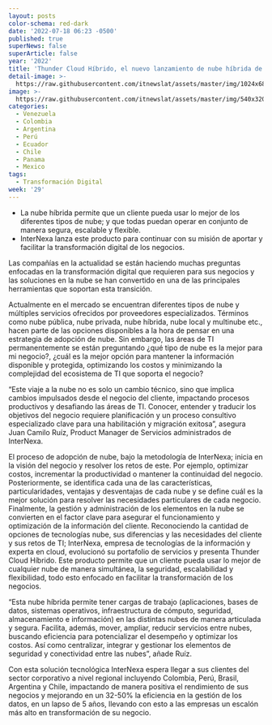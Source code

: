 ```yaml
---
layout: posts
color-schema: red-dark
date: '2022-07-18 06:23 -0500'
published: true
superNews: false
superArticle: false
year: '2022'
title: 'Thunder Cloud Híbrido, el nuevo lanzamiento de nube híbrida de InterNexa'
detail-image: >-
  https://raw.githubusercontent.com/itnewslat/assets/master/img/1024x680/Juan-Camilo-Ruiz-g.jpg
image: >-
  https://raw.githubusercontent.com/itnewslat/assets/master/img/540x320/Juan-Camilo-Ruiz-p.jpg
categories:
  - Venezuela
  - Colombia
  - Argentina
  - Perú
  - Ecuador
  - Chile
  - Panama
  - Mexico
tags:
  - Transformación Digital
week: '29'
---
```

- La nube híbrida permite que un cliente pueda usar lo mejor de los diferentes tipos de nube; y que todas puedan operar en conjunto de manera segura, escalable y flexible.
- InterNexa lanza este producto para continuar con su misión de aportar y facilitar la transformación digital de los negocios.

Las compañías en la actualidad se están haciendo muchas preguntas enfocadas en la transformación digital que requieren para sus negocios y las soluciones en la nube se han convertido en una de las principales herramientas que soportan esta transición.

Actualmente en el mercado se encuentran diferentes tipos de nube y múltiples  servicios ofrecidos por proveedores especializados. Términos como nube pública, nube privada, nube híbrida, nube local y multinube etc., hacen parte de las opciones disponibles a la hora de pensar en una estrategia de adopción de nube. Sin embargo, las áreas de TI permanentemente se están preguntando ¿qué tipo de nube es la mejor para mi negocio?, ¿cuál es la mejor opción para mantener la información disponible y protegida, optimizando los costos y minimizando la complejidad del ecosistema de TI que soporta el negocio?

“Este viaje a la nube no es solo un cambio técnico, sino que implica cambios impulsados desde el negocio del cliente, impactando procesos productivos y desafiando las áreas de TI. Conocer, entender y traducir los objetivos del negocio requiere planificación y un proceso consultivo especializado clave para una habilitación y migración exitosa”, asegura Juan Camilo Ruíz, Product Manager de Servicios administrados de InterNexa.

El proceso de adopción de nube, bajo la metodología de InterNexa; inicia en la visión del negocio y resolver los retos de este. Por ejemplo, optimizar costos, incrementar la productividad o mantener la continuidad del negocio. Posteriormente, se identifica cada una de las características, particularidades, ventajas y desventajas de cada nube y se define cuál es la mejor solución para resolver las necesidades particulares de cada negocio. Finalmente, la gestión y administración de los elementos en la nube se convierten en el factor clave para asegurar el funcionamiento y optimización de la información del cliente.
Reconociendo la cantidad de opciones de tecnologías nube, sus diferencias y las necesidades del cliente y sus retos de TI; InterNexa, empresa de tecnologías de la información y experta en cloud, evolucionó su portafolio de servicios y presenta Thunder Cloud Híbrido. Este producto permite que un cliente pueda usar lo mejor de cualquier nube de manera simultánea, la seguridad, escalabilidad y flexibilidad, todo esto enfocado en facilitar la transformación de los negocios.

“Esta nube híbrida permite tener cargas de trabajo (aplicaciones, bases de datos, sistemas operativos, infraestructura de cómputo, seguridad, almacenamiento e información) en las distintas nubes de manera articulada y segura. Facilita, además, mover, ampliar, reducir servicios entre nubes, buscando eficiencia para potencializar el desempeño y optimizar los costos. Así como centralizar, integrar y gestionar los elementos de seguridad y conectividad entre las nubes”, añade Ruíz.

Con esta solución tecnológica InterNexa espera llegar a sus clientes del sector corporativo a nivel regional incluyendo Colombia, Perú, Brasil, Argentina y Chile, impactando de manera positiva el rendimiento de sus negocios y mejorando en un 32-50% la eficiencia en la gestión de los datos, en un lapso de 5 años, llevando con esto a las empresas un escalón más alto en transformación de su negocio.

